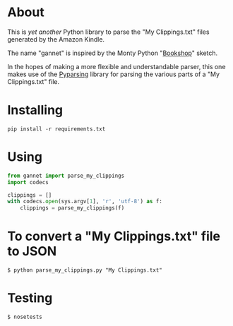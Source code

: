 # About

This is *yet another* Python library to parse the "My Clippings.txt" files generated by the Amazon Kindle.

The name "gannet" is inspired by the Monty Python "[Bookshop](http://youtu.be/p62uutgNN4c)" sketch.

In the hopes of making a more flexible and understandable parser, this one makes use of the [Pyparsing](http://pyparsing.wikispaces.com/) library for parsing the various parts of a "My Clippings.txt" file.

# Installing

```
pip install -r requirements.txt
```

# Using

```python
from gannet import parse_my_clippings
import codecs

clippings = []
with codecs.open(sys.argv[1], 'r', 'utf-8') as f:
    clippings = parse_my_clippings(f)
```

# To convert a "My Clippings.txt" file to JSON
```
$ python parse_my_clippings.py "My Clippings.txt" 
```


# Testing
```
$ nosetests
```
